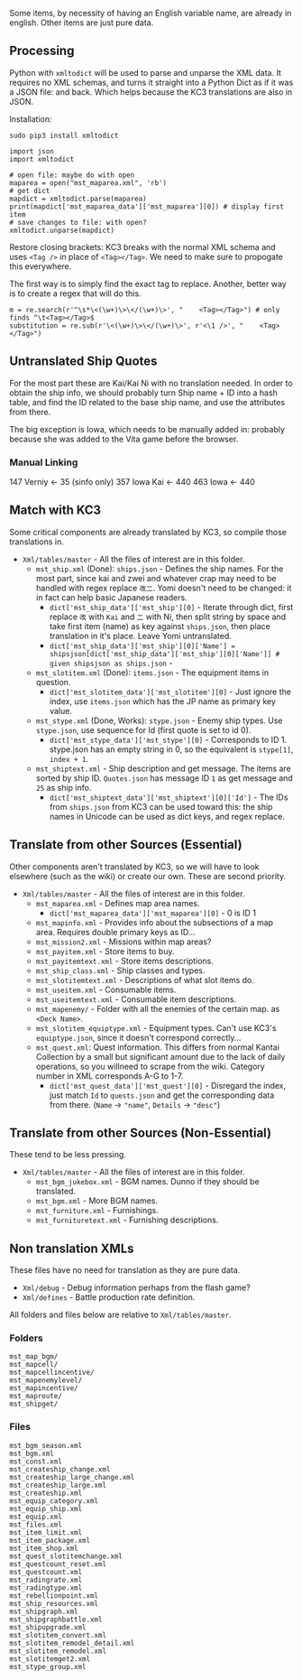 Some items, by necessity of having an English variable name, are already in english. Other items are just pure data.

## Processing

Python with `xmltodict` will be used to parse and unparse the XML data. It requires no XML schemas, and turns it straight into a Python Dict as if it was a JSON file: and back. Which helps because the KC3 translations are also in JSON.

Installation:

```
sudo pip3 install xmltodict
```

```
import json
import xmltodict

# open file: maybe do with open
maparea = open("mst_maparea.xml", 'rb')
# get dict
mapdict = xmltodict.parse(maparea)
print(mapdict['mst_maparea_data']['mst_maparea'][0]) # display first item
# save changes to file: with open?
xmltodict.unparse(mapdict)
```

Restore closing brackets: KC3 breaks with the normal XML schema and uses `<Tag />` in place of `<Tag></Tag>`. We need to make sure to propogate this everywhere.

The first way is to simply find the exact tag to replace. Another, better way is to create a regex that will do this.

```
m = re.search(r'^\s*\<(\w+)\>\</(\w+)\>', "    <Tag></Tag>") # only finds ^\t<Tag></Tag>$
substitution = re.sub(r'\<(\w+)\>\</(\w+)\>', r'<\1 />', "    <Tag></Tag>")
```

## Untranslated Ship Quotes

For the most part these are Kai/Kai Ni with no translation needed. In order to obtain the ship info, we should probably turn Ship name + ID into a hash table, and find the ID related to the base ship name, and use the attributes from there.

The big exception is Iowa, which needs to be manually added in: probably because she was added to the Vita game before the browser.

### Manual Linking

147 Verniy <- 35 (sinfo only)
357 Iowa Kai <- 440
463 Iowa <- 440

## Match with KC3 

Some critical components are already translated by KC3, so compile those translations in.

* `Xml/tables/master` - All the files of interest are in this folder.
  * `mst_ship.xml` (Done): `ships.json` - Defines the ship names.  For the most part, since kai and zwei and whatever crap may need to be handled with regex replace `改二`. Yomi doesn't need to be changed: it in fact can help basic Japanese readers.
    * `dict['mst_ship_data']['mst_ship'][0]` - Iterate through dict, first replace `改` with `Kai` and `二` with Ni, then split string by space and take first item (name) as key against `ships.json`, then place translation in it's place. Leave Yomi untranslated.
    * `dict['mst_ship_data']['mst_ship'][0]['Name'] = shipsjson[dict['mst_ship_data']['mst_ship'][0]['Name']] # given shipsjson as ships.json` - 
  * `mst_slotitem.xml` (Done): `items.json` - The equipment items in question. 
    * `dict['mst_slotitem_data']['mst_slotitem'][0]` - Just ignore the index, use `items.json` which has the JP name as primary key value.
  * `mst_stype.xml` (Done, Works): `stype.json` - Enemy ship types. Use `stype.json`, use sequence for Id (first quote is set to id 0).
    * `dict['mst_stype_data']['mst_stype'][0]` - Corresponds to ID 1. stype.json has an empty string in 0, so the equivalent is `stype[1]`, `index + 1`.
  * `mst_shiptext.xml` - Ship description and get message. The items are sorted by ship ID. `Quotes.json` has message ID `1` as get message and `25` as ship info.
    * `dict['mst_shiptext_data']['mst_shiptext'][0]['Id']` - The IDs from `ships.json` from KC3 can be used toward this: the ship names in Unicode can be used as dict keys, and regex replace.

## Translate from other Sources (Essential)

Other components aren't translated by KC3, so we will have to look elsewhere (such as the wiki) or create our own. These are second priority.

* `Xml/tables/master` - All the files of interest are in this folder.
  * `mst_maparea.xml` - Defines map area names.
    * `dict['mst_maparea_data']['mst_maparea'][0]` - 0 is ID 1
  * `mst_mapinfo.xml` - Provides info about the subsections of a map area. Requires double primary keys as ID...
  * `mst_mission2.xml` - Missions within map areas?
  * `mst_payitem.xml` - Store items to buy.
  * `mst_payitemtext.xml` - Store items descriptions.
  * `mst_ship_class.xml` - Ship classes and types.
  * `mst_slotitemtext.xml` - Descriptions of what slot items do.
  * `mst_useitem.xml` - Consumable items.
  * `mst_useitemtext.xml` - Consumable item descriptions.
  * `mst_mapenemy/` - Folder with all the enemies of the certain map. as `<Deck Name>`.
  * `mst_slotitem_equiptype.xml` - Equipment types. Can't use KC3's `equiptype.json`, since it doesn't correspond correctly...
  * `mst_quest.xml`: Quest information. This differs from normal Kantai Collection by a small but significant amount due to the lack of daily operations, so you willneed to scrape from the wiki. Category number in XML corresponds A-G to 1-7.
    * `dict['mst_quest_data']['mst_quest'][0]` - Disregard the index, just match `Id` to `quests.json` and get the corresponding data from there. (`Name` -> `"name"`, `Details` -> `"desc"`)

## Translate from other Sources (Non-Essential)

These tend to be less pressing.

* `Xml/tables/master` - All the files of interest are in this folder.
  * `mst_bgm_jukebox.xml` - BGM names. Dunno if they should be translated.
  * `mst_bgm.xml` - More BGM names.
  * `mst_furniture.xml` - Furnishings.
  * `mst_furnituretext.xml` - Furnishing descriptions.

## Non translation XMLs

These files have no need for translation as they are pure data.

* `Xml/debug` - Debug information perhaps from the flash game?
* `Xml/defines` - Battle production rate definition.

All folders and  files below are relative to `Xml/tables/master`.

### Folders

```
mst_map_bgm/
mst_mapcell/
mst_mapcellincentive/
mst_mapenemylevel/
mst_mapincentive/
mst_maproute/
mst_shipget/
```

### Files

```
mst_bgm_season.xml
mst_bgm.xml
mst_const.xml
mst_createship_change.xml
mst_createship_large_change.xml
mst_createship_large.xml
mst_createship.xml
mst_equip_category.xml
mst_equip_ship.xml
mst_equip.xml
mst_files.xml
mst_item_limit.xml
mst_item_package.xml
mst_item_shop.xml
mst_quest_slotitemchange.xml
mst_questcount_reset.xml
mst_questcount.xml
mst_radingrate.xml
mst_radingtype.xml
mst_rebellionpoint.xml
mst_ship_resources.xml
mst_shipgraph.xml
mst_shipgraphbattle.xml
mst_shipupgrade.xml
mst_slotitem_convert.xml
mst_slotitem_remodel_detail.xml
mst_slotitem_remodel.xml
mst_slotitemget2.xml
mst_stype_group.xml
```
